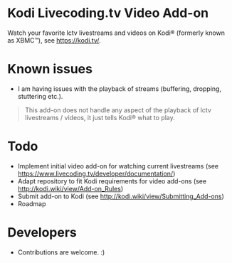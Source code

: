 # Kodi Livecoding.tv Video Add-on

Watch your favorite lctv livestreams and videos on Kodi® (formerly known as XBMC™), see https://kodi.tv/.


# Known issues

* I am having issues with the playback of streams (buffering, dropping, stuttering etc.).
> This add-on does not handle any aspect of the playback of lctv livestreams / videos, it just tells Kodi® what to play.

# Todo

* Implement initial video add-on for watching current livestreams (see https://www.livecoding.tv/developer/documentation/)
* Adapt repository to fit Kodi requirements for video add-ons (see http://kodi.wiki/view/Add-on_Rules)
* Submit add-on to Kodi (see http://kodi.wiki/view/Submitting_Add-ons)
* Roadmap


# Developers

* Contributions are welcome. :)

